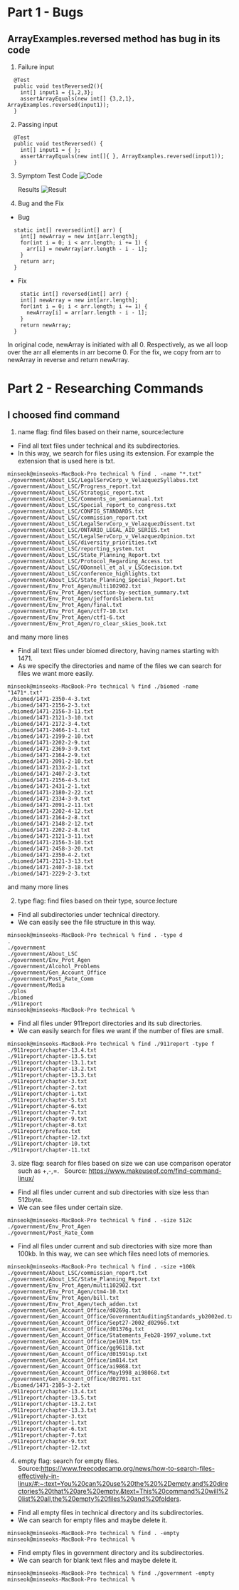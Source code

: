 # Part 1 - Bugs
## ArrayExamples.reversed method has bug in its code 



1. Failure input
```
  @Test
  public void testReversed2(){
    int[] input1 = {1,2,3};
    assertArrayEquals(new int[] {3,2,1}, ArrayExamples.reversed(input1));
  }
```
2. Passing input
```
  @Test
  public void testReversed() {
    int[] input1 = { };
    assertArrayEquals(new int[]{ }, ArrayExamples.reversed(input1));
  }
```
3. Symptom
   Test Code
   ![Code](Code.png)
   &nbsp;&nbsp;&nbsp;&nbsp;&nbsp;
   
   Results
   ![Result](Failure.png)
   
5. Bug and the Fix
- Bug
```
  static int[] reversed(int[] arr) {
    int[] newArray = new int[arr.length];
    for(int i = 0; i < arr.length; i += 1) {
      arr[i] = newArray[arr.length - i - 1];
    }
    return arr;
  }
```

  - Fix
    
```
    static int[] reversed(int[] arr) {
    int[] newArray = new int[arr.length];
    for(int i = 0; i < arr.length; i += 1) {
      newArray[i] = arr[arr.length - i - 1];
    }
    return newArray;
  }
```
In original code, newArray is initiated with all 0. Respectively, as we  all loop over the arr all elements in arr become 0.
For the fix, we copy from arr to newArray in reverse and return newArray.




# Part 2 - Researching Commands
## I choosed find command

1. name flag: find files based on their name, source:lecture
   
- Find all text files under technical and its subdirectories.
- In this way, we search for files using its extension. For example the extension that is used here is txt.
  
```
minseok@minseoks-MacBook-Pro technical % find . -name "*.txt"
./government/About_LSC/LegalServCorp_v_VelazquezSyllabus.txt
./government/About_LSC/Progress_report.txt
./government/About_LSC/Strategic_report.txt
./government/About_LSC/Comments_on_semiannual.txt
./government/About_LSC/Special_report_to_congress.txt
./government/About_LSC/CONFIG_STANDARDS.txt
./government/About_LSC/commission_report.txt
./government/About_LSC/LegalServCorp_v_VelazquezDissent.txt
./government/About_LSC/ONTARIO_LEGAL_AID_SERIES.txt
./government/About_LSC/LegalServCorp_v_VelazquezOpinion.txt
./government/About_LSC/diversity_priorities.txt
./government/About_LSC/reporting_system.txt
./government/About_LSC/State_Planning_Report.txt
./government/About_LSC/Protocol_Regarding_Access.txt
./government/About_LSC/ODonnell_et_al_v_LSCdecision.txt
./government/About_LSC/conference_highlights.txt
./government/About_LSC/State_Planning_Special_Report.txt
./government/Env_Prot_Agen/multi102902.txt
./government/Env_Prot_Agen/section-by-section_summary.txt
./government/Env_Prot_Agen/jeffordslieberm.txt
./government/Env_Prot_Agen/final.txt
./government/Env_Prot_Agen/ctf7-10.txt
./government/Env_Prot_Agen/ctf1-6.txt
./government/Env_Prot_Agen/ro_clear_skies_book.txt
```
and many more lines
   

- Find all text files under biomed directory, having names starting with 1471.
- As we specify the directories and name of the files we can search for files we want more easily.


```
minseok@minseoks-MacBook-Pro technical % find ./biomed -name  "1471*.txt"
./biomed/1471-2350-4-3.txt
./biomed/1471-2156-2-3.txt
./biomed/1471-2156-3-11.txt
./biomed/1471-2121-3-10.txt
./biomed/1471-2172-3-4.txt
./biomed/1471-2466-1-1.txt
./biomed/1471-2199-2-10.txt
./biomed/1471-2202-2-9.txt
./biomed/1471-2369-3-9.txt
./biomed/1471-2164-2-9.txt
./biomed/1471-2091-2-10.txt
./biomed/1471-213X-2-1.txt
./biomed/1471-2407-2-3.txt
./biomed/1471-2156-4-5.txt
./biomed/1471-2431-2-1.txt
./biomed/1471-2180-2-22.txt
./biomed/1471-2334-3-9.txt
./biomed/1471-2091-2-11.txt
./biomed/1471-2202-4-12.txt
./biomed/1471-2164-2-8.txt
./biomed/1471-2148-2-12.txt
./biomed/1471-2202-2-8.txt
./biomed/1471-2121-3-11.txt
./biomed/1471-2156-3-10.txt
./biomed/1471-2458-3-20.txt
./biomed/1471-2350-4-2.txt
./biomed/1471-2121-3-13.txt
./biomed/1471-2407-3-18.txt
./biomed/1471-2229-2-3.txt

```
and many more lines


   
2. type flag: find files based on their type, source:lecture

   
- Find all subdirectories under technical directory.
- We can easily see the file structure in this way.
  
```
minseok@minseoks-MacBook-Pro technical % find . -type d
.
./government
./government/About_LSC
./government/Env_Prot_Agen
./government/Alcohol_Problems
./government/Gen_Account_Office
./government/Post_Rate_Comm
./government/Media
./plos
./biomed
./911report
minseok@minseoks-MacBook-Pro technical %
```

- Find all files under 911report directories and its sub directories.
- We can easily search for files we want if the number of files are small.
  
```
minseok@minseoks-MacBook-Pro technical % find ./911report -type f
./911report/chapter-13.4.txt
./911report/chapter-13.5.txt
./911report/chapter-13.1.txt
./911report/chapter-13.2.txt
./911report/chapter-13.3.txt
./911report/chapter-3.txt
./911report/chapter-2.txt
./911report/chapter-1.txt
./911report/chapter-5.txt
./911report/chapter-6.txt
./911report/chapter-7.txt
./911report/chapter-9.txt
./911report/chapter-8.txt
./911report/preface.txt
./911report/chapter-12.txt
./911report/chapter-10.txt
./911report/chapter-11.txt

```

  
3. size flag: search for files based on size we can use comparison operator such as +,-,=.
   &nbsp;  Source: https://www.makeuseof.com/find-command-linux/
- Find all files under current and sub directories with size less than 512byte.
- We can see files under certain size.
  

```
minseok@minseoks-MacBook-Pro technical % find . -size 512c
./government/Env_Prot_Agen
./government/Post_Rate_Comm

```
   

- Find all files under current and sub directories with size more than 100kb. In this way, we can see which files need lots of memories.
  
```
minseok@minseoks-MacBook-Pro technical % find . -size +100k
./government/About_LSC/commission_report.txt
./government/About_LSC/State_Planning_Report.txt
./government/Env_Prot_Agen/multi102902.txt
./government/Env_Prot_Agen/ctm4-10.txt
./government/Env_Prot_Agen/bill.txt
./government/Env_Prot_Agen/tech_adden.txt
./government/Gen_Account_Office/d0269g.txt
./government/Gen_Account_Office/GovernmentAuditingStandards_yb2002ed.txt
./government/Gen_Account_Office/Sept27-2002_d02966.txt
./government/Gen_Account_Office/d01376g.txt
./government/Gen_Account_Office/Statements_Feb28-1997_volume.txt
./government/Gen_Account_Office/pe1019.txt
./government/Gen_Account_Office/gg96118.txt
./government/Gen_Account_Office/d01591sp.txt
./government/Gen_Account_Office/im814.txt
./government/Gen_Account_Office/ai9868.txt
./government/Gen_Account_Office/May1998_ai98068.txt
./government/Gen_Account_Office/d02701.txt
./biomed/1471-2105-3-2.txt
./911report/chapter-13.4.txt
./911report/chapter-13.5.txt
./911report/chapter-13.2.txt
./911report/chapter-13.3.txt
./911report/chapter-3.txt
./911report/chapter-1.txt
./911report/chapter-6.txt
./911report/chapter-7.txt
./911report/chapter-9.txt
./911report/chapter-12.txt
```

4. empty flag: search for empty files. Source:https://www.freecodecamp.org/news/how-to-search-files-effectively-in-linux/#:~:text=You%20can%20use%20the%20%2Dempty,and%20directories%20that%20are%20empty.&text=This%20command%20will%20list%20all,the%20empty%20files%20and%20folders.
   
- Find all empty files in technical directory and its subdirectories.
- We can search for empty files and maybe delete it.
  
```
minseok@minseoks-MacBook-Pro technical % find . -empty
minseok@minseoks-MacBook-Pro technical % 
```

- Find empty files in government directory and its subdirectories.
- We can search for blank text files and maybe delete it.

  
```
minseok@minseoks-MacBook-Pro technical % find ./government -empty
minseok@minseoks-MacBook-Pro technical % 
```
  


